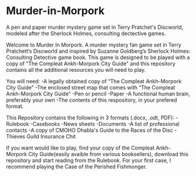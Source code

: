 # Murder-in-Morpork
A pen and paper murder mystery game set in Terry Pratchet's Discworld, modeled after the Sherlock Holmes, consulting dectective games.

Welcome to Murder In Morpork. A murder mystery fan game set in Terry Pratchett’s Discworld and inspired by Suzanne Goldberg’s Sherlock Holmes: Consulting Detective game book.
This game is designed to be played with a copy of "The Compleat Ankh-Morpork City Guide" and this repository contains all the additional resources you will need to play.

You will need:
    -A legally obtained copy of “The Compleat Ankh-Morpork City Guide”
    -The enclosed street map that comes with “The Compleat Ankh-Morpork City Guide”
    -Pen or pencil
    -Paper
    -A functional human brain, preferably your own
    -The contents of this respository, in your prefered format.

This Repository contains the following in 3 formats (.docx, .odt, PDF):
        -Rulebook
        -Casebooks
        -News sheets
        -Documents
        -A list of professional contacts
        -A copy of CMOHO Dhabla's Guide to the Races of the Disc
        -Thieves Guild Insurance Chit
        
 
        
If you want would like to play, find your copy of the Compleat Ankh-Morpork City Guide(easily avaible from various booksellers), download this repository and start reading from the
Rulebook. For your first case, I recommend playing the Case of the Perished Fishmonger.
